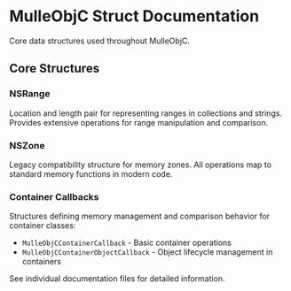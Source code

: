 # MulleObjC Struct Documentation

Core data structures used throughout MulleObjC.

## Core Structures

### NSRange
Location and length pair for representing ranges in collections and strings. Provides extensive operations for range manipulation and comparison.

### NSZone
Legacy compatibility structure for memory zones. All operations map to standard memory functions in modern code.

### Container Callbacks
Structures defining memory management and comparison behavior for container classes:
- `MulleObjCContainerCallback` - Basic container operations
- `MulleObjCContainerObjectCallback` - Object lifecycle management in containers

See individual documentation files for detailed information.
